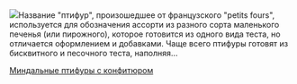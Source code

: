 <!--2025-09-26 13:57:26-->
<div class="yb">
  <div class="rss povarenok"><a href="https://www.povarenok.ru/recipes/show/183111/"><img src="https://www.povarenok.ru/data/cache/2025sep/26/56/3190953_65492-640x480.jpg"></a>Название &quot;птифур&quot;, произошедшее от французского &quot;petits fours&quot;, используется для обозначения ассорти из разного сорта маленького печенья (или пирожного), которое готовится из одного вида теста, но отличается оформлением и добавками. Чаще всего птифуры готовят из бисквитного и песочного теста, наполняя... <p class="titl"><a href="https://www.povarenok.ru/recipes/show/183111/">Миндальные птифуры с конфитюром</a></p></div>
</div>
